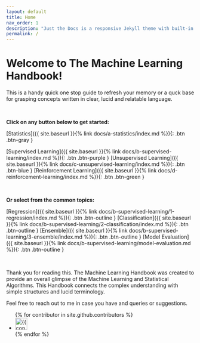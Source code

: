 ```yaml
---
layout: default
title: Home
nav_order: 1
description: "Just the Docs is a responsive Jekyll theme with built-in search that is easily customizable and hosted on GitHub Pages."
permalink: /
---
```


# Welcome to The Machine Learning Handbook!

This is a handy quick one stop guide to refresh your memory or a quck base for grasping concepts written in clear, lucid and relatable language.

&nbsp;

**Click on any button below to get started:**

[Statistics]({{ site.baseurl }}{% link docs/a-statistics/index.md %}){: .btn .btn-gray }

[Supervised Learning]({{ site.baseurl }}{% link docs/b-supervised-learning/index.md %}){: .btn .btn-purple }
[Unsupervised Learning]({{ site.baseurl }}{% link docs/c-unsupervised-learning/index.md %}){: .btn .btn-blue }
[Reinforcement Learning]({{ site.baseurl }}{% link docs/d-reinforcement-learning/index.md %}){: .btn .btn-green }

&nbsp;
&nbsp;

**Or select from the common topics:**

[Regression]({{ site.baseurl }}{% link docs/b-supervised-learning/1-regression/index.md %}){: .btn .btn-outline }
[Classification]({{ site.baseurl }}{% link docs/b-supervised-learning/2-classification/index.md %}){: .btn .btn-outline }
[Ensemble]({{ site.baseurl }}{% link docs/b-supervised-learning/3-ensemble/index.md %}){: .btn .btn-outline }
[Model Evaluation]({{ site.baseurl }}{% link docs/b-supervised-learning/model-evaluation.md %}){: .btn .btn-outline }


&nbsp;
&nbsp;
&nbsp;

Thank you for reading this. The Machine Learning Handbook was created to provide an overall glimpse of the Machine Learning and Statistical Algorithms. This Handbook connects the complex understanding with simple structures and lucid terminology.

Feel free to reach out to me in case you have and queries or suggestions.


<ul class="list-style-none">
{% for contributor in site.github.contributors %}
  <li class="d-inline-block mr-1">
     <a href="{{ contributor.html_url }}"><img src="{{ contributor.avatar_url }}" width="32" height="32" alt="{{ contributor.login }}"/></a>
  </li>
{% endfor %}
</ul>
